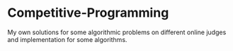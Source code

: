 # Competitive-Programming
My own solutions for some algorithmic problems on different online judges and implementation for some algorithms.
